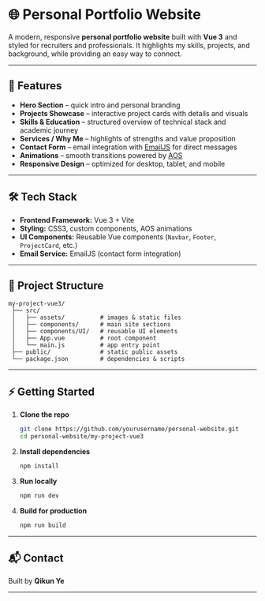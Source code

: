 

# 🌐 Personal Portfolio Website

A modern, responsive **personal portfolio website** built with **Vue 3** and styled for recruiters and professionals. It highlights my skills, projects, and background, while providing an easy way to connect.

---

## 🚀 Features

* **Hero Section** – quick intro and personal branding
* **Projects Showcase** – interactive project cards with details and visuals
* **Skills & Education** – structured overview of technical stack and academic journey
* **Services / Why Me** – highlights of strengths and value proposition
* **Contact Form** – email integration with [EmailJS](https://www.emailjs.com/) for direct messages
* **Animations** – smooth transitions powered by [AOS](https://michalsnik.github.io/aos/)
* **Responsive Design** – optimized for desktop, tablet, and mobile

---

## 🛠️ Tech Stack

* **Frontend Framework:** Vue 3 + Vite
* **Styling:** CSS3, custom components, AOS animations
* **UI Components:** Reusable Vue components (`Navbar`, `Footer`, `ProjectCard`, etc.)
* **Email Service:** EmailJS (contact form integration)

---

## 📂 Project Structure

```
my-project-vue3/
 ├── src/
 │   ├── assets/          # images & static files
 │   ├── components/      # main site sections
 │   ├── components/UI/   # reusable UI elements
 │   ├── App.vue          # root component
 │   └── main.js          # app entry point
 ├── public/              # static public assets
 └── package.json         # dependencies & scripts
```

---

## ⚡ Getting Started

1. **Clone the repo**

   ```bash
   git clone https://github.com/yourusername/personal-website.git
   cd personal-website/my-project-vue3
   ```

2. **Install dependencies**

   ```bash
   npm install
   ```

3. **Run locally**

   ```bash
   npm run dev
   ```

4. **Build for production**

   ```bash
   npm run build
   ```

---

## 📬 Contact

Built by **Qikun Ye** 

---

